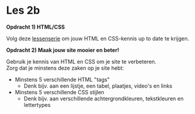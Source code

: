 # Les 2b

**Opdracht 1\) HTML/CSS**

Volg deze [lessenserie](https://metis-montessori-lyceum.gitbook.io/htmlcss-0/) om jouw HTML en CSS-kennis up to date te krijgen.

**Opdracht 2\) Maak jouw site mooier en beter!**

Gebruik je kennis van HTML en CSS om je site te verbeteren.   
Zorg dat je minstens deze zaken op je site hebt:

* Minstens 5 verschillende HTML "tags"
  * Denk bijv. aan een lijstje, een tabel, plaatjes, video's en links
* Minstens 5 verschillende CSS stijlen 
  * Denk bijv. aan verschillende achtergrondkleuren, tekstkleuren en lettertypes



